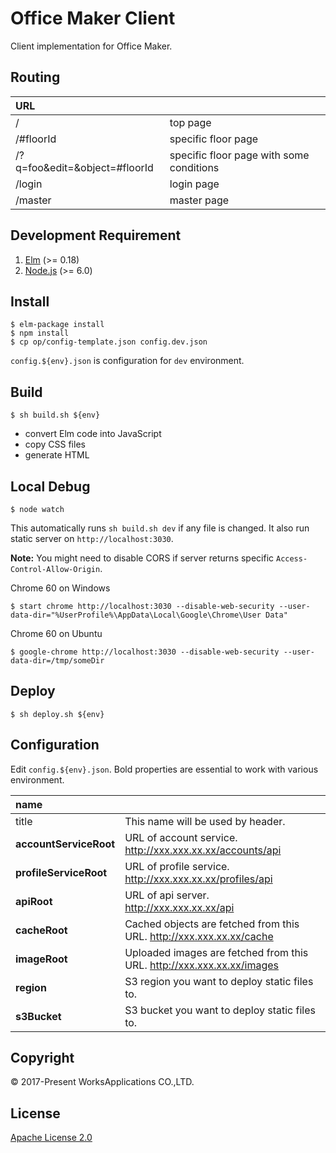 Office Maker Client
====

Client implementation for Office Maker.

## Routing

|URL||
|:--|:--|
|/|top page|
|/#floorId|specific floor page|
|/?q=foo&edit=&object=#floorId|specific floor page with some conditions|
|/login|login page|
|/master|master page|


## Development Requirement

1. [Elm](http://elm-lang.org/) (>= 0.18)
2. [Node.js](https://nodejs.org/) (>= 6.0)

## Install

```
$ elm-package install
$ npm install
$ cp op/config-template.json config.dev.json
```

`config.${env}.json` is configuration for `dev` environment.

## Build

```
$ sh build.sh ${env}
```

- convert Elm code into JavaScript
- copy CSS files
- generate HTML


## Local Debug

```
$ node watch
```

This automatically runs `sh build.sh dev` if any file is changed. It also run static server on `http://localhost:3030`.

**Note:** You might need to disable CORS if server returns specific `Access-Control-Allow-Origin`.

Chrome 60 on Windows
```
$ start chrome http://localhost:3030 --disable-web-security --user-data-dir="%UserProfile%\AppData\Local\Google\Chrome\User Data"
```

Chrome 60 on Ubuntu
```
$ google-chrome http://localhost:3030 --disable-web-security --user-data-dir=/tmp/someDir
```

## Deploy

```
$ sh deploy.sh ${env}
```

## Configuration

Edit `config.${env}.json`. Bold properties are essential to work with various environment.

|name||
|:--|:--|
|title|This name will be used by header.|
|**accountServiceRoot**|URL of account service. http://xxx.xxx.xx.xx/accounts/api |
|**profileServiceRoot**|URL of profile service. http://xxx.xxx.xx.xx/profiles/api |
|**apiRoot**|URL of api server. http://xxx.xxx.xx.xx/api |
|**cacheRoot**|Cached objects are fetched from this URL. http://xxx.xxx.xx.xx/cache |
|**imageRoot**|Uploaded images are fetched from this URL. http://xxx.xxx.xx.xx/images |
|**region**|S3 region you want to deploy static files to. |
|**s3Bucket**|S3 bucket you want to deploy static files to. |


## Copyright

© 2017-Present WorksApplications CO.,LTD.


## License

[Apache License 2.0](LICENSE)
